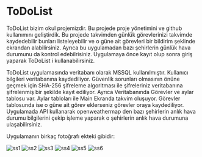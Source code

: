 # ToDoList
ToDoList bizim okul projemizdir. Bu projede proje yönetimini ve github kullanımını geliştirdik.
Bu projede takvimden günlük görevlerinizi takvimde kaydedebilir bunları listeleyebilir ve o güne ait görevleri bir bildirim şeklinde ekrandan alabilirsiniz. 
Ayrıca bu uygulamadan bazı şehirlerin günlük hava durumunu da kontrol edebilrisiniz.
Uygulamaya önce kayıt olup sonra giriş yaparak ToDoList i kullanabilirsiniz.

ToDoList uygulamasında veritabanı olarak MSSQL kullanılmıştır. Kullanıcı bilgileri veritabanına kaydediliyor. Güvenlik sorunları olmasının önüne geçmek için SHA-256 şifreleme algoritması ile
şifreleriniz veritabanına şifrelenmiş bir şekilde kayıt ediliyor. Ayrıca Veritabanında Görevler ve aylar tablosu var. Aylar tabloları ile Main Ekranda takvim oluşuyor. Görevler tablosunda ise
o güne ait görev eklerseniz görevler oraya kaydediliyor.
Uygulamada API kullanarak openweathermap den bazı şehirlerin anlık hava durumu bilgilerini çekip işleme yaparak o şehirlerin anlık hava durumuna ulaşabilirsiniz.


Uygulamanın birkaç fotoğrafı ekteki gibidir:

![ss1](https://github.com/Yunuskprc/ToDoList/assets/91240806/4bd7f976-d75b-4858-9a9d-e9abf6a2f168)
![ss2](https://github.com/Yunuskprc/ToDoList/assets/91240806/52fbfe46-aa6d-4708-bba3-901a07812442)
![ss3](https://github.com/Yunuskprc/ToDoList/assets/91240806/8ccc5923-a764-434d-bf27-c1ddd0c74240)
![ss4](https://github.com/Yunuskprc/ToDoList/assets/91240806/3afca46c-90a6-473e-9c70-db86cdb49df0)
![ss5](https://github.com/Yunuskprc/ToDoList/assets/91240806/b33f0e57-baf1-40ce-86d7-4362566405c8)
![ss6](https://github.com/Yunuskprc/ToDoList/assets/91240806/412f03d2-a5ec-4717-bf10-e59cde141fb4)
